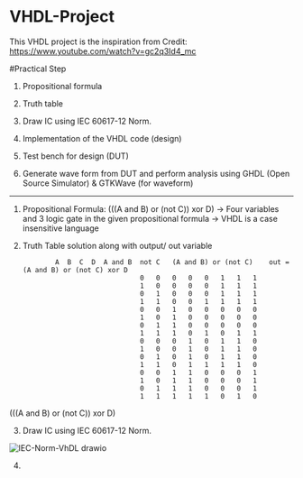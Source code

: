# VHDL-Project

This VHDL project is the inspiration from Credit: https://www.youtube.com/watch?v=gc2q3Id4_mc



#Practical Step

1) Propositional formula

2) Truth table

3) Draw IC using IEC 60617-12 Norm. 

4) Implementation of the VHDL code (design)

5) Test bench for design (DUT)

6) Generate wave form from DUT and perform analysis using GHDL (Open Source Simulator) & GTKWave (for waveform)

---------------------------------------------------------------------------------------------------------
1) Propositional Formula: 
              (((A and B) or (not C)) xor D)
-> Four variables and 3 logic gate in the given propositional formula 
-> VHDL is a case insensitive language

2) Truth Table solution along with output/ out variable 
   
                        
               A  B  C  D  A and B	not C	(A and B) or (not C)	out = (A and B) or (not C) xor D
                                    0	0	0	0	0	1	1	1
                                    1	0	0	0	0	1	1	1
                                    0	1	0	0	0	1	1	1
                                    1	1	0	0	1	1	1	1
                                    0	0	1	0	0	0	0	0
                                    1	0	1	0	0	0	0	0
                                    0	1	1	0	0	0	0	0
                                    1	1	1	0	1	0	1	1
                                    0	0	0	1	0	1	1	0
                                    1	0	0	1	0	1	1	0
                                    0	1	0	1	0	1	1	0
                                    1	1	0	1	1	1	1	0
                                    0	0	1	1	0	0	0	1
                                    1	0	1	1	0	0	0	1
                                    0	1	1	1	0	0	0	1
                                    1	1	1	1	1	0	1	0

(((A and B) or (not C)) xor D)


3) Draw IC using IEC 60617-12 Norm. 

![IEC-Norm-VhDL drawio](https://github.com/HafizAQ/VHDL-Project/assets/49461826/b6136c48-1622-44b7-88e3-fe75e240ebe3)


4) 









